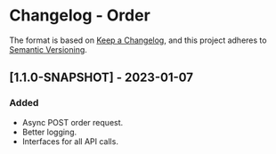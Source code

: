 # Changelog - Order

The format is based on [Keep a Changelog](https://keepachangelog.com/en/1.0.0/),
and this project adheres to [Semantic Versioning](https://semver.org/spec/v2.0.0.html).

## [1.1.0-SNAPSHOT] - 2023-01-07

### Added
- Async POST order request.
- Better logging.
- Interfaces for all API calls.